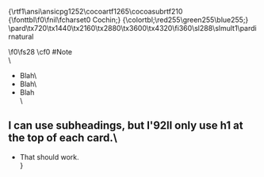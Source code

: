 {\rtf1\ansi\ansicpg1252\cocoartf1265\cocoasubrtf210
{\fonttbl\f0\fnil\fcharset0 Cochin;}
{\colortbl;\red255\green255\blue255;}
\pard\tx720\tx1440\tx2160\tx2880\tx3600\tx4320\fi360\sl288\slmult1\pardirnatural

\f0\fs28 \cf0 #Note\
\
+ Blah\
+ Blah\
+ Blah\
\
## I can use subheadings, but I\'92ll only use h1 at the top of each card.\
+ That should work.\
}